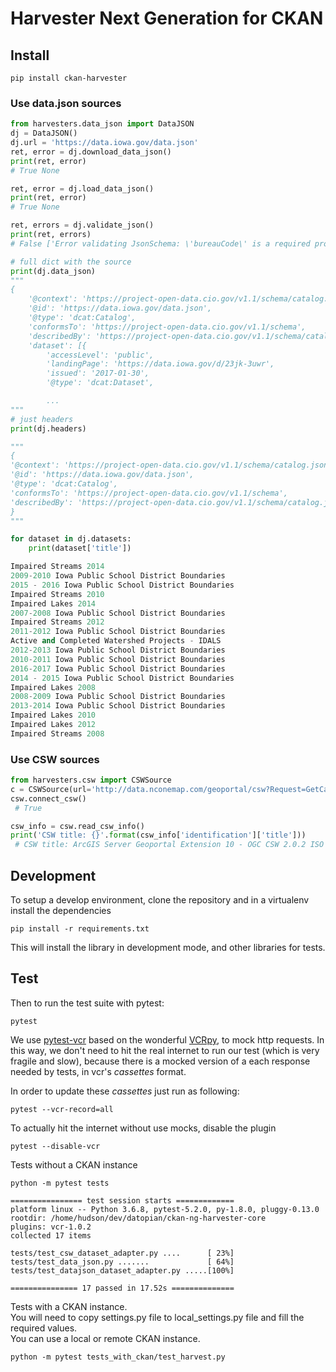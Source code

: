 # Harvester Next Generation for CKAN

## Install

```
pip install ckan-harvester
```


### Use data.json sources

```python
from harvesters.data_json import DataJSON
dj = DataJSON()
dj.url = 'https://data.iowa.gov/data.json'
ret, error = dj.download_data_json()
print(ret, error)
# True None

ret, error = dj.load_data_json()
print(ret, error)
# True None

ret, errors = dj.validate_json()
print(ret, errors)
# False ['Error validating JsonSchema: \'bureauCode\' is a required property ...

# full dict with the source
print(dj.data_json)
"""
{
	'@context': 'https://project-open-data.cio.gov/v1.1/schema/catalog.jsonld',
	'@id': 'https://data.iowa.gov/data.json',
	'@type': 'dcat:Catalog',
	'conformsTo': 'https://project-open-data.cio.gov/v1.1/schema',
	'describedBy': 'https://project-open-data.cio.gov/v1.1/schema/catalog.json',
	'dataset': [{
		'accessLevel': 'public',
		'landingPage': 'https://data.iowa.gov/d/23jk-3uwr',
		'issued': '2017-01-30',
		'@type': 'dcat:Dataset',

        ... 
"""
# just headers
print(dj.headers)

"""
{
'@context': 'https://project-open-data.cio.gov/v1.1/schema/catalog.jsonld',
'@id': 'https://data.iowa.gov/data.json',
'@type': 'dcat:Catalog',
'conformsTo': 'https://project-open-data.cio.gov/v1.1/schema',
'describedBy': 'https://project-open-data.cio.gov/v1.1/schema/catalog.json',
}
"""

for dataset in dj.datasets:
    print(dataset['title'])

Impaired Streams 2014
2009-2010 Iowa Public School District Boundaries
2015 - 2016 Iowa Public School District Boundaries
Impaired Streams 2010
Impaired Lakes 2014
2007-2008 Iowa Public School District Boundaries
Impaired Streams 2012
2011-2012 Iowa Public School District Boundaries
Active and Completed Watershed Projects - IDALS
2012-2013 Iowa Public School District Boundaries
2010-2011 Iowa Public School District Boundaries
2016-2017 Iowa Public School District Boundaries
2014 - 2015 Iowa Public School District Boundaries
Impaired Lakes 2008
2008-2009 Iowa Public School District Boundaries
2013-2014 Iowa Public School District Boundaries
Impaired Lakes 2010
Impaired Lakes 2012
Impaired Streams 2008

```


### Use CSW sources

```python
from harvesters.csw import CSWSource
c = CSWSource(url='http://data.nconemap.com/geoportal/csw?Request=GetCapabilities&Service=CSW&Version=2.0.2')
csw.connect_csw()
 # True

csw_info = csw.read_csw_info()
print('CSW title: {}'.format(csw_info['identification']['title']))
 # CSW title: ArcGIS Server Geoportal Extension 10 - OGC CSW 2.0.2 ISO AP
```

## Development

To setup a develop environment, clone the repository and in a virtualenv install the dependencies

```
pip install -r requirements.txt
```

This will install the library in development mode, and other libraries for tests. 

## Test

Then to run the test suite with pytest:

```
pytest
```

We use [pytest-vcr](https://pytest-vcr.readthedocs.io/en/latest/) based on the wonderful [VCRpy](https://vcrpy.readthedocs.io/en/latest/), to mock http requests. In this way, we don't need to hit the real internet to run our test (which is very fragile and slow), because there is a mocked version of a each response needed by tests, in vcr's *cassettes* format. 

In order to update these *cassettes* just run as following: 

```
pytest --vcr-record=all
```

To actually hit the internet without use mocks, disable the plugin 

```
pytest --disable-vcr
```

Tests without a CKAN instance

```
python -m pytest tests

================ test session starts =============
platform linux -- Python 3.6.8, pytest-5.2.0, py-1.8.0, pluggy-0.13.0
rootdir: /home/hudson/dev/datopian/ckan-ng-harvester-core
plugins: vcr-1.0.2
collected 17 items                                                                                                                                                          

tests/test_csw_dataset_adapter.py ....      [ 23%]
tests/test_data_json.py .......             [ 64%]
tests/test_datajson_dataset_adapter.py .....[100%]

=============== 17 passed in 17.52s ==============
```

Tests with a CKAN instance.  
You will need to copy settings.py file to local_settings.py file and fill the required values.  
You can use a local or remote CKAN instance.  


```
python -m pytest tests_with_ckan/test_harvest.py
```